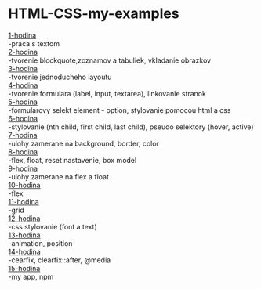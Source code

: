 # HTML-CSS-my-examples

[1-hodina](./1-hodina)<br>
-praca s textom <br>
[2-hodina](./2-hodina)<br>
-tvorenie blockquote,zoznamov a tabuliek, vkladanie obrazkov <br>
[3-hodina](./3-hodina)<br>
-tvorenie jednoducheho layoutu <br>
[4-hodina](./4-hodina)<br>
-tvorenie formulara (label, input, textarea), linkovanie stranok <br>
[5-hodina](./5-hodina)<br>
-formularovy selekt element - option, stylovanie pomocou html a css <br>
[6-hodina](./6-hodina)<br>
-stylovanie (nth child, first child, last child), pseudo selektory (hover, active) <br>
[7-hodina](./7-hodina)<br>
-ulohy zamerane na background, border, color <br>
[8-hodina](./8-hodina)<br>
-flex, float, reset nastavenie, box model <br>
[9-hodina](./9-hodina)<br>
-ulohy zamerane na flex a float <br>
[10-hodina](./10-hodina)<br>
-flex <br>
[11-hodina](./11-hodina/grid)<br>
-grid <br>
[12-hodina](./12-hodina)<br>
-css stylovanie (font a text) <br>
[13-hodina](./13-hodina)<br>
-animation, position <br>
[14-hodina](./14-hodina)<br>
-cearfix, clearfix::after, @media <br>
[15-hodina](./15-hodina)<br>
-my app, npm
